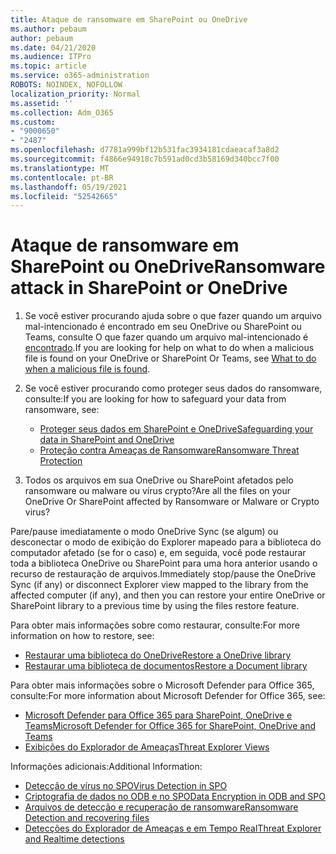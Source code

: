 ```yaml
---
title: Ataque de ransomware em SharePoint ou OneDrive
ms.author: pebaum
author: pebaum
ms.date: 04/21/2020
ms.audience: ITPro
ms.topic: article
ms.service: o365-administration
ROBOTS: NOINDEX, NOFOLLOW
localization_priority: Normal
ms.assetid: ''
ms.collection: Adm_O365
ms.custom:
- "9000650"
- "2487"
ms.openlocfilehash: d7781a999bf12b531fac3934181cdaeacaf3a8d2
ms.sourcegitcommit: f4866e94918c7b591ad0cd3b58169d340bcc7f00
ms.translationtype: MT
ms.contentlocale: pt-BR
ms.lasthandoff: 05/19/2021
ms.locfileid: "52542665"
---
```

# <a name="ransomware-attack-in-sharepoint-or-onedrive"></a><span data-ttu-id="92938-102">Ataque de ransomware em SharePoint ou OneDrive</span><span class="sxs-lookup"><span data-stu-id="92938-102">Ransomware attack in SharePoint or OneDrive</span></span>

1.  <span data-ttu-id="92938-103">Se você estiver procurando ajuda sobre o que fazer quando um arquivo mal-intencionado é encontrado em seu OneDrive ou SharePoint ou Teams, consulte O que fazer quando um arquivo mal-intencionado é [encontrado](https://support.office.com/en-ie/article/what-to-do-when-a-malicious-file-is-found-in-sharepoint-online-onedrive-or-microsoft-teams-01e902ad-a903-4e0f-b093-1e1ac0c37ad2).</span><span class="sxs-lookup"><span data-stu-id="92938-103">If you are looking for help on what to do when a malicious file is found on your OneDrive or SharePoint Or Teams, see [What to do when a malicious file is found](https://support.office.com/en-ie/article/what-to-do-when-a-malicious-file-is-found-in-sharepoint-online-onedrive-or-microsoft-teams-01e902ad-a903-4e0f-b093-1e1ac0c37ad2).</span></span>
2. <span data-ttu-id="92938-104">Se você estiver procurando como proteger seus dados do ransomware, consulte:</span><span class="sxs-lookup"><span data-stu-id="92938-104">If you are looking for how to safeguard your data from ransomware, see:</span></span>
    - [<span data-ttu-id="92938-105">Proteger seus dados em SharePoint e OneDrive</span><span class="sxs-lookup"><span data-stu-id="92938-105">Safeguarding your data in SharePoint and OneDrive</span></span>](/sharepoint/safeguarding-your-data) 
    - [<span data-ttu-id="92938-106">Proteção contra Ameaças de Ransomware</span><span class="sxs-lookup"><span data-stu-id="92938-106">Ransomware Threat Protection</span></span>](/windows/security/threat-protection/intelligence/ransomware-malware)    

3.  <span data-ttu-id="92938-107">Todos os arquivos em sua OneDrive ou SharePoint afetados pelo ransomware ou malware ou vírus crypto?</span><span class="sxs-lookup"><span data-stu-id="92938-107">Are all the files on your OneDrive Or SharePoint affected by Ransomware or Malware or Crypto virus?</span></span> 

<span data-ttu-id="92938-108">Pare/pause imediatamente o modo OneDrive Sync (se algum) ou desconectar o modo de exibição do Explorer mapeado para a biblioteca do computador afetado (se for o caso) e, em seguida, você pode restaurar toda a biblioteca OneDrive ou SharePoint para uma hora anterior usando o recurso de restauração de arquivos.</span><span class="sxs-lookup"><span data-stu-id="92938-108">Immediately stop/pause the OneDrive Sync (if any) or disconnect Explorer view mapped to the library from the affected computer (if any), and then you can restore your entire OneDrive or SharePoint library to a previous time by using the files restore feature.</span></span> 

<span data-ttu-id="92938-109">Para obter mais informações sobre como restaurar, consulte:</span><span class="sxs-lookup"><span data-stu-id="92938-109">For more information on how to restore, see:</span></span>

- [<span data-ttu-id="92938-110">Restaurar uma biblioteca do OneDrive</span><span class="sxs-lookup"><span data-stu-id="92938-110">Restore a OneDrive library</span></span>](https://support.office.com/article/restore-your-onedrive-fa231298-759d-41cf-bcd0-25ac53eb8a150)
- [<span data-ttu-id="92938-111">Restaurar uma biblioteca de documentos</span><span class="sxs-lookup"><span data-stu-id="92938-111">Restore a Document library</span></span>](https://support.office.com/article/restore-a-document-library-317791c3-8bd0-4dfd-8254-3ca90883d39a)

<span data-ttu-id="92938-112">Para obter mais informações sobre o Microsoft Defender para Office 365, consulte:</span><span class="sxs-lookup"><span data-stu-id="92938-112">For more information about Microsoft Defender for Office 365, see:</span></span>
- [<span data-ttu-id="92938-113">Microsoft Defender para Office 365 para SharePoint, OneDrive e Teams</span><span class="sxs-lookup"><span data-stu-id="92938-113">Microsoft Defender for Office 365 for SharePoint, OneDrive and Teams</span></span>](/microsoft-365/security/office-365-security/atp-for-spo-odb-and-teams)
- [<span data-ttu-id="92938-114">Exibições do Explorador de Ameaças</span><span class="sxs-lookup"><span data-stu-id="92938-114">Threat Explorer Views</span></span>](/microsoft-365/security/office-365-security/threat-explorer-views)

<span data-ttu-id="92938-115">Informações adicionais:</span><span class="sxs-lookup"><span data-stu-id="92938-115">Additional Information:</span></span>

- [<span data-ttu-id="92938-116">Detecção de vírus no SPO</span><span class="sxs-lookup"><span data-stu-id="92938-116">Virus Detection in SPO</span></span>](/microsoft-365/security/office-365-security/virus-detection-in-spo)</br>
- [<span data-ttu-id="92938-117">Criptografia de dados no ODB e no SPO</span><span class="sxs-lookup"><span data-stu-id="92938-117">Data Encryption in ODB and SPO</span></span>](/microsoft-365/compliance/data-encryption-in-odb-and-spo)</br>
- [<span data-ttu-id="92938-118">Arquivos de detecção e recuperação de ransomware</span><span class="sxs-lookup"><span data-stu-id="92938-118">Ransomware Detection and recovering files</span></span>](https://support.office.com/article/Ransomware-detection-and-recovering-your-files-0d90ec50-6bfd-40f4-acc7-b8c12c73637f)</br>
- [<span data-ttu-id="92938-119">Detecções do Explorador de Ameaças e em Tempo Real</span><span class="sxs-lookup"><span data-stu-id="92938-119">Threat Explorer and Realtime detections</span></span>](/microsoft-365/security/office-365-security/threat-explorer-views)